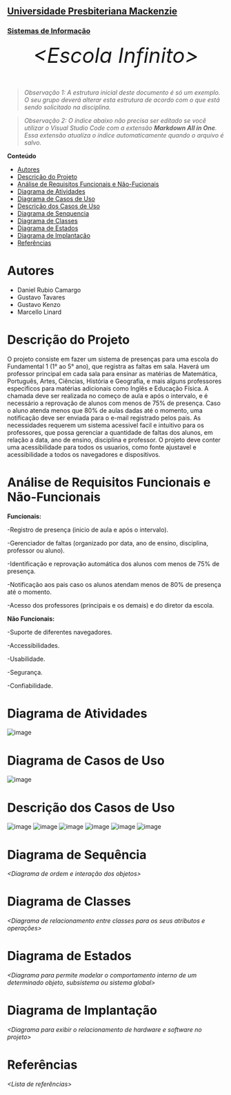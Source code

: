 <h2><a href= "https://www.mackenzie.br">Universidade Presbiteriana Mackenzie</a></h2>
<h3><a href= "https://www.mackenzie.br/graduacao/sao-paulo-higienopolis/sistemas-de-informacao">Sistemas de Informação</a></h3>


<font size="+12"><center>
*&lt;Escola Infinito&gt;*
</center></font>

>*Observação 1: A estrutura inicial deste documento é só um exemplo. O seu grupo deverá alterar esta estrutura de acordo com o que está sendo solicitado na disciplina.*

>*Observação 2: O índice abaixo não precisa ser editado se você utilizar o Visual Studio Code com a extensão **Markdown All in One**. Essa extensão atualiza o índice automaticamente quando o arquivo é salvo.*

**Conteúdo**

- [Autores](#nome-alunos)
- [Descrição do Projeto](#introdução-do-projeto)
- [Análise de Requisitos Funcionais e Não-Fucionais](#descrição-dos-requisitos)
- [Diagrama de Atividades](#diagrama-de-atividades) 
- [Diagrama de Casos de Uso](#diagrama-de-comportamento-atores)
- [Descrição dos Casos de Uso](#descrição-das-funcões)
- [Diagrama de Senquencia](#diagrama-de-ordem-interações)
- [Diagrama de Classes](#diagrama-orientado-objetos)
- [Diagrama de Estados](#diagrama-estrutura-componente)
- [Diagrama de Implantação](#diagrama-de-hardware-software)
- [Referências](#referências)


# Autores

* Daniel Rubio Camargo
* Gustavo Tavares
* Gustavo Kenzo 
* Marcello Linard



# Descrição do Projeto

O projeto consiste em fazer um sistema de presenças para uma escola do Fundamental 1 (1° ao 5° ano), que registra as faltas em sala. Haverá um professor principal em cada sala para ensinar as matérias de Matemática, Português, Artes, Ciências, História e Geografia, e mais alguns professores especificos para matérias adicionais como Inglês e Educação Física. A chamada deve ser realizada no começo de aula e após o intervalo, e é necessário a reprovação de alunos com menos de 75% de presença. Caso o aluno atenda menos que 80% de aulas dadas até o momento, uma notificação deve ser enviada para o e-mail registrado pelos pais. As necessidades requerem um sistema acessivel facil e intuitivo para os professores, que possa gerenciar a quantidade de faltas dos alunos, em relação a data, ano de ensino, disciplina e professor. O projeto deve conter uma acessibilidade para todos os usuarios, como fonte ajustavel e acessibilidade a todos os navegadores e dispositivos.

# Análise de Requisitos Funcionais e Não-Funcionais


**Funcionais:** 

-Registro de presença (inicio de aula e após o intervalo).

-Gerenciador de faltas (organizado por data, ano de ensino, disciplina, professor ou aluno).

-Identificação e reprovação automática dos alunos com menos de 75% de presença.

-Notificação aos pais caso os alunos atendam menos de 80% de presença até o momento.

-Acesso dos professores (principais e os demais) e do diretor da escola.


**Não Funcionais:**

-Suporte de diferentes navegadores.

-Accessibilidades.

-Usabilidade.

-Segurança.

-Confiabilidade.


# Diagrama de Atividades

![image](https://github.com/ProjetoDeSoftware04GDGJKM/Fork-Repo/assets/161724637/703d7bb6-8653-4d96-bb97-d6d4e0771b8f)




# Diagrama de Casos de Uso
![image](https://github.com/ProjetoDeSoftware04GDGJKM/Fork-Repo/assets/161724637/f39aeef3-6930-4ad2-922b-835b2a9b6f11)



# Descrição dos Casos de Uso

![image](https://github.com/ProjetoDeSoftware04GDGJKM/Fork-Repo/assets/161724637/1be5418a-548e-4ae2-bf95-015fe9939fc1)
![image](https://github.com/ProjetoDeSoftware04GDGJKM/Fork-Repo/assets/161724637/b787d6bd-050d-4c46-bd42-3ee7f0488b6d)
![image](https://github.com/ProjetoDeSoftware04GDGJKM/Fork-Repo/assets/161724637/cb5ef73f-e66d-4c34-a40e-44cf1fa58388)
![image](https://github.com/ProjetoDeSoftware04GDGJKM/Fork-Repo/assets/161724637/2f68806c-bbd1-49ee-a488-36dd07e6b16f)
![image](https://github.com/ProjetoDeSoftware04GDGJKM/Fork-Repo/assets/161724637/19d0e0f6-c054-454c-8c0b-e37390c3ac1d)
![image](https://github.com/ProjetoDeSoftware04GDGJKM/Fork-Repo/assets/161724637/f0210fbd-3ad0-4bca-98c2-2c41e5d94600)



# Diagrama de Sequência

*&lt;Diagrama de ordem e interação dos objetos&gt;*

# Diagrama de Classes

*&lt;Diagrama de relacionamento entre classes para os seus atributos e operações&gt;*

# Diagrama de Estados

*&lt;Diagrama para permite modelar o comportamento interno de um determinado objeto, subsistema ou sistema global&gt;*

# Diagrama de Implantação

*&lt;Diagrama para exibir o relacionamento de hardware e software no projeto&gt;*

# Referências

*&lt;Lista de referências&gt;*
